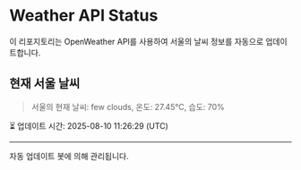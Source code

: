 
# Weather API Status

이 리포지토리는 OpenWeather API를 사용하여 서울의 날씨 정보를 자동으로 업데이트합니다.

## 현재 서울 날씨
> 서울의 현재 날씨: few clouds, 온도: 27.45°C, 습도: 70%

⏳ 업데이트 시간: 2025-08-10 11:26:29 (UTC)

---
자동 업데이트 봇에 의해 관리됩니다.
